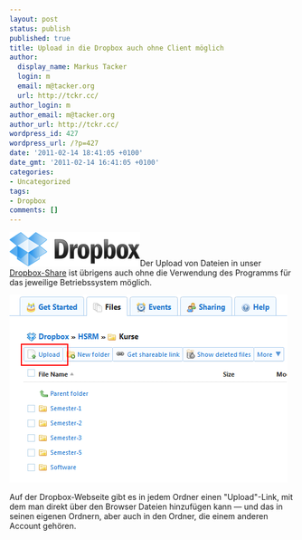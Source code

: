 ```yaml
---
layout: post
status: publish
published: true
title: Upload in die Dropbox auch ohne Client möglich
author:
  display_name: Markus Tacker
  login: m
  email: m@tacker.org
  url: http://tckr.cc/
author_login: m
author_email: m@tacker.org
author_url: http://tckr.cc/
wordpress_id: 427
wordpress_url: /?p=427
date: '2011-02-14 18:41:05 +0100'
date_gmt: '2011-02-14 16:41:05 +0100'
categories:
- Uncategorized
tags:
- Dropbox
comments: []
---
```

<p><a href="http://db.tt/NYepoPI"><img class="alignright size-full wp-image-553" title="Dropbox" src="/uploads/2011/05/logo.png" alt="Dropbox Logo" width="231" height="60" /></a>Der Upload von Dateien in unser <a href="http://db.tt/NYepoPI">Dropbox-Share</a> ist übrigens auch ohne die Verwendung des Programms für das jeweilige Betriebssystem möglich.</p>
<p><img src="/uploads/2011/02/2011-02-14-133.png" alt="" title="Upload in die Dropbox mit Hilfe des Browsers" width="491" height="331" class="alignnone size-full wp-image-428" /></p>
<p>Auf der Dropbox-Webseite gibt es in jedem Ordner einen "Upload"-Link, mit dem man direkt über den Browser Dateien hinzufügen kann &mdash; und das in seinen eigenen Ordnern, aber auch in den Ordner, die einem anderen Account gehören.</p>
